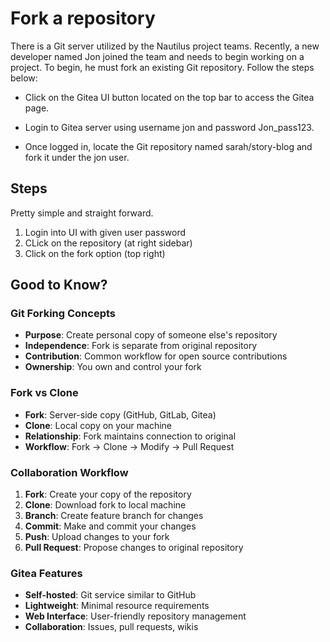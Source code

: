 # Fork a repository

There is a Git server utilized by the Nautilus project teams. Recently, a new developer named Jon joined the team and needs to begin working on a project. To begin, he must fork an existing Git repository. Follow the steps below:

- Click on the Gitea UI button located on the top bar to access the Gitea page.

- Login to Gitea server using username jon and password Jon_pass123.

- Once logged in, locate the Git repository named sarah/story-blog and fork it under the jon user.

## Steps

Pretty simple and straight forward.

1. Login into UI with given user password
2. CLick on the repository (at right sidebar)
3. Click on the fork option (top right)

## Good to Know?

### Git Forking Concepts

- **Purpose**: Create personal copy of someone else's repository
- **Independence**: Fork is separate from original repository
- **Contribution**: Common workflow for open source contributions
- **Ownership**: You own and control your fork

### Fork vs Clone

- **Fork**: Server-side copy (GitHub, GitLab, Gitea)
- **Clone**: Local copy on your machine
- **Relationship**: Fork maintains connection to original
- **Workflow**: Fork → Clone → Modify → Pull Request

### Collaboration Workflow

1. **Fork**: Create your copy of the repository
2. **Clone**: Download fork to local machine
3. **Branch**: Create feature branch for changes
4. **Commit**: Make and commit your changes
5. **Push**: Upload changes to your fork
6. **Pull Request**: Propose changes to original repository

### Gitea Features

- **Self-hosted**: Git service similar to GitHub
- **Lightweight**: Minimal resource requirements
- **Web Interface**: User-friendly repository management
- **Collaboration**: Issues, pull requests, wikis
